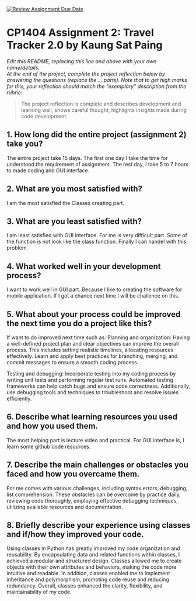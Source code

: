 [![Review Assignment Due Date](https://classroom.github.com/assets/deadline-readme-button-24ddc0f5d75046c5622901739e7c5dd533143b0c8e959d652212380cedb1ea36.svg)](https://classroom.github.com/a/ugsDDcR1)
# CP1404 Assignment 2: Travel Tracker 2.0 by Kaung Sat Paing

_Edit this README, replacing this line and above with your own name/details._  
_At the end of the project, complete the project reflection below by answering the questions (replace the ... parts)._
_Note that to get high marks for this, your reflection should match the "exemplary" description from the rubric:_

> The project reflection is complete and describes development and learning well, shows careful thought, highlights insights made during code development.


## 1. How long did the entire project (assignment 2) take you?
The entire project take 15 days. The first one day I take the time for understood the requirement of assignment. The rest day, I take 5 to 7 hours to made coding  and GUI interface.

## 2. What are you most satisfied with?
I am the most satisfied the Classes creating part.

## 3. What are you least satisfied with?
I am least satisfied with GUI interface. For me is very difficult part. Some of the function is not look like the class function. Finally I can handel with this problem.

## 4. What worked well in your development process?
I want to work well in GUI part. Because I like to creating the software for mobile application. If I got a chance next time I will be challence on this.

## 5. What about your process could be improved the next time you do a project like this?
If want to do improved next time such as: Planning and organization: Having a well-defined project plan and clear objectives can improve the overall process. This includes setting realistic timelines, allocating resources effectively. Learn and apply best practices for branching, merging, and commit messages to ensure a smooth  coding process.

Testing and debugging: Incorporate testing into my coding process by writing unit tests and performing regular test runs. Automated testing frameworks can help catch bugs and ensure code correctness. Additionally, use debugging tools and techniques to troubleshoot and resolve issues efficiently.

## 6. Describe what learning resources you used and how you used them.
The most helping part is lecture video and practical. For GUI interface is, I learn some github code resources.

## 7. Describe the main challenges or obstacles you faced and how you overcame them.
For me comes with various challenges, including syntax errors, debugging, list comprehension. These obstacles can be overcome by practice daily, reviewing code thoroughly, employing effective debugging techniques, utilizing available resources and documentation.

## 8. Briefly describe your experience using classes and if/how they improved your code.
Using classes in Python has greatly improved my code organization and reusability. By encapsulating data and related functions within classes, I achieved a modular and structured design. Classes allowed me to create objects with their own attributes and behaviors, making the code more intuitive and readable. In addition, classes enabled me to implement inheritance and polymorphism, promoting code reuse and reducing redundancy. Overall, classes enhanced the clarity, flexibility, and maintainability of my code.